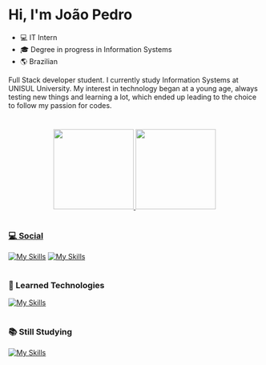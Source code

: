 # Hi, I'm João Pedro

- 💻 IT Intern
- ‍🎓 Degree in progress in Information Systems
- 🌎 Brazilian

Full Stack developer student. I currently study Information Systems at UNISUL University. My interest in technology began at a young age, always testing new things and learning a lot, which ended up leading to the choice to follow my passion for codes.

#

<div align="center">
  <a href="https://github.com/jternesconte">
  <img height="160em" src="https://github-readme-stats.vercel.app/api?username=jternesconte&show_icons=true&theme=dracula&include_all_commits=true&count_private=true"/>
  <img height="160em" src="https://github-readme-stats.vercel.app/api/top-langs/?username=jternesconte&layout=compact&langs_count=7&theme=dracula"/>
</div>

#

### 💻 Social

[![My Skills](https://skillicons.dev/icons?i=instagram)](https://www.instagram.com/jternesconte/)
[![My Skills](https://skillicons.dev/icons?i=linkedin)](https://www.linkedin.com/in/jo%C3%A3o-pedro-ternes-conte/)

#

### 🧠 Learned Technologies

[![My Skills](https://skillicons.dev/icons?i=flutter,react,js,html,css,postgres,git)](https://skillicons.dev)
    

#

### 📚 Still Studying
[![My Skills](https://skillicons.dev/icons?i=java,spring,docker,nodejs)](https://skillicons.dev)

#

